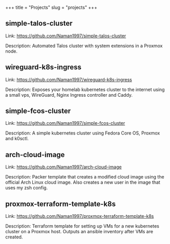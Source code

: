 +++
title = "Projects"
slug = "projects"
+++

## simple-talos-cluster

Link: https://github.com/Naman1997/simple-talos-cluster

Description: Automated Talos cluster with system extensions in a Proxmox node.

## wireguard-k8s-ingress

Link: https://github.com/Naman1997/wireguard-k8s-ingress

Description: Exposes your homelab kubernetes cluster to the internet using a small vps, WireGuard, Nginx Ingress controller and Caddy.

## simple-fcos-cluster

Link: https://github.com/Naman1997/simple-fcos-cluster

Description: A simple kubernetes cluster using Fedora Core OS, Proxmox and k0sctl.

## arch-cloud-image

Link: https://github.com/Naman1997/arch-cloud-image

Description: Packer template that creates a modified cloud image using the official Arch Linux cloud image. Also creates a new user in the image that uses my zsh config.

## proxmox-terraform-template-k8s

Link: https://github.com/Naman1997/proxmox-terraform-template-k8s

Description: Terraform template for setting up VMs for a new kubernetes cluster on a Proxmox host. Outputs an ansible inventory after VMs are created.